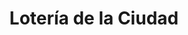 ---
title: "Lotería de la Ciudad"
url: /ciudad-autonoma-de-buenos-aires/loteria-de-la-ciudad-avenida-cabildo/
shop: Lotterie
---